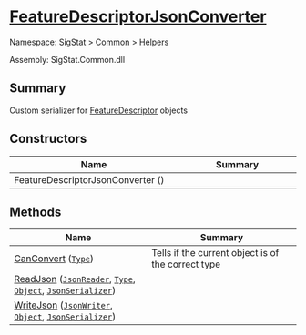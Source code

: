 # [FeatureDescriptorJsonConverter](./FeatureDescriptorJsonConverter.md)

Namespace: [SigStat]() > [Common](./../README.md) > [Helpers](./README.md)

Assembly: SigStat.Common.dll

## Summary
Custom serializer for [FeatureDescriptor](https://github.com/hargitomi97/sigstat/blob/master/docs/md/SigStat/Common/FeatureDescriptor.md) objects

## Constructors

| Name<div><a href="#"><img width=375></a></div> | Summary<div><a href="#"><img width=525></a></div> | 
| --- | --- | 
| FeatureDescriptorJsonConverter () |  | 


## Methods

| Name<div><a href="#"><img width=375></a></div> | Summary<div><a href="#"><img width=525></a></div> | 
| --- | --- | 
| [CanConvert](./Methods/FeatureDescriptorJsonConverter--CanConvert.md) ([`Type`](https://docs.microsoft.com/en-us/dotnet/api/System.Type)) | Tells if the current object is of the correct type | 
| [ReadJson](./Methods/FeatureDescriptorJsonConverter--ReadJson.md) ([`JsonReader`](./FeatureDescriptorJsonConverter.md), [`Type`](https://docs.microsoft.com/en-us/dotnet/api/System.Type), [`Object`](https://docs.microsoft.com/en-us/dotnet/api/System.Object), [`JsonSerializer`](./FeatureDescriptorJsonConverter.md)) |  | 
| [WriteJson](./Methods/FeatureDescriptorJsonConverter--WriteJson.md) ([`JsonWriter`](./FeatureDescriptorJsonConverter.md), [`Object`](https://docs.microsoft.com/en-us/dotnet/api/System.Object), [`JsonSerializer`](./FeatureDescriptorJsonConverter.md)) |  | 


